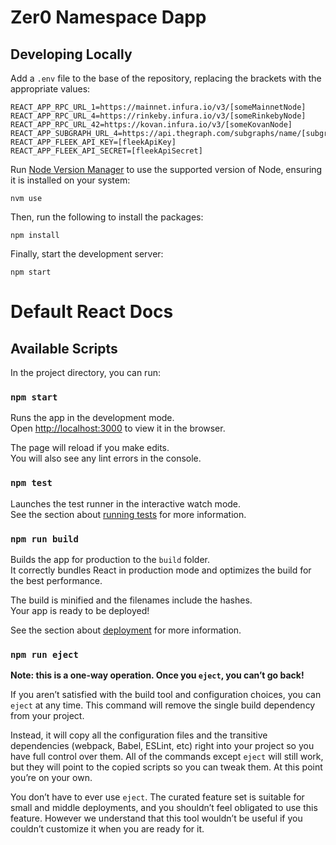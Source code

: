 # Zer0 Namespace Dapp

## Developing Locally

Add a `.env` file to the base of the repository, replacing the brackets with the appropriate values:

```
REACT_APP_RPC_URL_1=https://mainnet.infura.io/v3/[someMainnetNode]
REACT_APP_RPC_URL_4=https://rinkeby.infura.io/v3/[someRinkebyNode]
REACT_APP_RPC_URL_42=https://kovan.infura.io/v3/[someKovanNode]
REACT_APP_SUBGRAPH_URL_4=https://api.thegraph.com/subgraphs/name/[subgraphLocation]
REACT_APP_FLEEK_API_KEY=[fleekApiKey]
REACT_APP_FLEEK_API_SECRET=[fleekApiSecret]
```

Run [Node Version Manager](https://github.com/nvm-sh/nvm) to use the supported version of Node, ensuring it is installed on your system:

```
nvm use
```

Then, run the following to install the packages:

```
npm install
```

Finally, start the development server:

```
npm start
```

# Default React Docs

## Available Scripts

In the project directory, you can run:

### `npm start`

Runs the app in the development mode.\
Open [http://localhost:3000](http://localhost:3000) to view it in the browser.

The page will reload if you make edits.\
You will also see any lint errors in the console.

### `npm test`

Launches the test runner in the interactive watch mode.\
See the section about [running tests](https://facebook.github.io/create-react-app/docs/running-tests) for more information.

### `npm run build`

Builds the app for production to the `build` folder.\
It correctly bundles React in production mode and optimizes the build for the best performance.

The build is minified and the filenames include the hashes.\
Your app is ready to be deployed!

See the section about [deployment](https://facebook.github.io/create-react-app/docs/deployment) for more information.

### `npm run eject`

**Note: this is a one-way operation. Once you `eject`, you can’t go back!**

If you aren’t satisfied with the build tool and configuration choices, you can `eject` at any time. This command will remove the single build dependency from your project.

Instead, it will copy all the configuration files and the transitive dependencies (webpack, Babel, ESLint, etc) right into your project so you have full control over them. All of the commands except `eject` will still work, but they will point to the copied scripts so you can tweak them. At this point you’re on your own.

You don’t have to ever use `eject`. The curated feature set is suitable for small and middle deployments, and you shouldn’t feel obligated to use this feature. However we understand that this tool wouldn’t be useful if you couldn’t customize it when you are ready for it.
